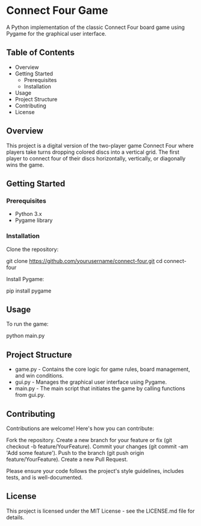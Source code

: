 # Connect Four Game

A Python implementation of the classic Connect Four board game using Pygame for the graphical user interface.

## Table of Contents

- Overview
- Getting Started
  - Prerequisites
  - Installation
- Usage
- Project Structure
- Contributing
- License

## Overview

This project is a digital version of the two-player game Connect Four where players take turns dropping colored discs into a vertical grid. The first player to connect four of their discs horizontally, vertically, or diagonally wins the game.

## Getting Started

### Prerequisites

- Python 3.x
- Pygame library

### Installation

Clone the repository:

git clone https://github.com/yourusername/connect-four.git
cd connect-four

Install Pygame:

pip install pygame

## Usage

To run the game:

python main.py

## Project Structure

- game.py - Contains the core logic for game rules, board management, and win conditions.
- gui.py - Manages the graphical user interface using Pygame.
- main.py - The main script that initiates the game by calling functions from gui.py.

## Contributing

Contributions are welcome! Here's how you can contribute:

Fork the repository.
Create a new branch for your feature or fix (git checkout -b feature/YourFeature).
Commit your changes (git commit -am 'Add some feature').
Push to the branch (git push origin feature/YourFeature).
Create a new Pull Request.

Please ensure your code follows the project's style guidelines, includes tests, and is well-documented.

## License

This project is licensed under the MIT License - see the LICENSE.md file for details.

